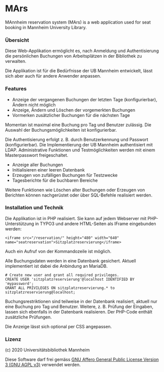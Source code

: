 # MArs
MAnnheim reservation system (MArs) is a web application used for seat booking in Mannheim University Library.

### Übersicht

Diese Web-Applikation ermöglicht es, nach Anmeldung und Authentisierung
die persönlichen Buchungen von Arbeitsplätzen in der Bibliothek zu
verwalten.

Die Applikation ist für die Bedürfnisse der UB Mannheim entwickelt,
lässt sich aber auch für andere Anwender anpassen.

### Features

- Anzeige der vergangenen Buchungen der letzten Tage (konfigurierbar), Ändern nicht möglich
- Anzeige, Ändern und Löschen der vorgemerkten Buchungen
- Vormerken zusätzlicher Buchungen für die nächsten Tage

Momentan ist maximal eine Buchung pro Tag und Benutzer zulässig.
Die Auswahl der Buchungsmöglichkeiten ist konfigurierbar.

Die Authentisierung erfolgt z. B. durch Benutzerkennung und Passwort (konfigurierbar).
Die Implementierung der UB Mannheim authentisiert mit LDAP.
Administrative Funktionen und Testmöglichkeiten werden mit einem Masterpasswort freigeschaltet.

- Anzeige aller Buchungen
- Initialisieren einer leeren Datenbank
- Erzeugen von zufälligen Buchungen für Testzwecke
- Tagesberichte für die buchbaren Bereiche

Weitere Funktionen wie Löschen alter Buchungen oder Erzeugen von Berichten
können nachgerüstet oder über SQL-Befehle realisiert werden.

### Installation und Technik

Die Applikation ist in PHP realisiert.
Sie kann auf jedem Webserver mit PHP-Unterstützung in TYPO3 und andere HTML-Seiten
als IFrame eingebunden werden:

    <iframe src="/reservation/" height="480" width="640" name="seatreservation">Sitzplatzreservierung</iframe>

Auch ein Aufruf von der Kommandozeile ist möglich.

Alle Buchungsdaten werden in eine Datenbank gesichert.
Aktuell implementiert ist dabei die Anbindung an MariaDB.

    # Create new user and grant all required privileges.
    CREATE USER 'sitzplatzreservierung'@localhost IDENTIFIED BY 'mypassword';
    GRANT ALL PRIVILEGES ON sitzplatzreservierung.* to sitzplatzreservierung@localhost;

Buchungsrestriktionen sind teilweise in der Datenbank realisiert, aktuell nur eine Buchung pro Tag und Benutzer.
Weitere, z. B. Prüfung der Eingaben, lassen sich ebenfalls in der Datenbank realisieren.
Der PHP-Code enthält zusätzliche Prüfungen.

Die Anzeige lässt sich optional per CSS angepassen.

### Lizenz

(c) 2020 Universitätsbibliothek Mannheim

Diese Software darf frei gemäss [GNU Affero General Public License Version 3 (GNU AGPL v3)](LICENSE) verwendet werden.
